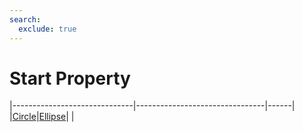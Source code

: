 ```yaml
---
search:
  exclude: true
---
```


<h1 class="heading"><span class="name">Start Property</span></h1>

|------------------------------|--------------------------------|------|
|[Circle](../objects/circle.md)|[Ellipse](../objects/ellipse.md)|&nbsp;|
